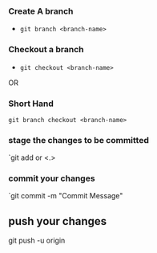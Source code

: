 ### Create A branch
- `git branch <branch-name>`
### Checkout a branch
- `git checkout <branch-name>`

OR
### Short Hand
`git branch checkout <branch-name>`


### stage the changes to be committed
`git add <file-name> or <.>

### commit your changes
`git commit -m "Commit Message"


## push your changes

git push -u origin <branch-name>